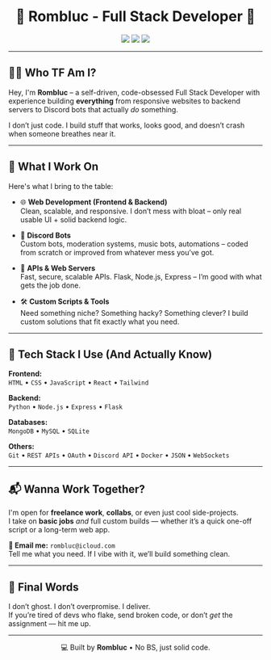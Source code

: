 <h1 align="center">🚀 Rombluc - Full Stack Developer 🧠</h1>

<p align="center">
  <img src="https://img.shields.io/badge/Full%20Stack-Developer-blueviolet?style=flat-square" />
  <img src="https://img.shields.io/badge/Available%20For-Hire-brightgreen?style=flat-square" />
  <img src="https://img.shields.io/badge/Projects-Custom%20%26%20Basic-orange?style=flat-square" />
</p>

---

## 🧑‍💻 Who TF Am I?

Hey, I'm **Rombluc** – a self-driven, code-obsessed Full Stack Developer with experience building **everything** from responsive websites to backend servers to Discord bots that actually *do* something.

I don’t just code. I build stuff that works, looks good, and doesn’t crash when someone breathes near it.

---

## 💼 What I Work On

Here's what I bring to the table:

- 🌐 **Web Development (Frontend & Backend)**  
  Clean, scalable, and responsive. I don’t mess with bloat – only real usable UI + solid backend logic.

- 🤖 **Discord Bots**  
  Custom bots, moderation systems, music bots, automations – coded from scratch or improved from whatever mess you’ve got.

- 🔌 **APIs & Web Servers**  
  Fast, secure, scalable APIs. Flask, Node.js, Express – I’m good with what gets the job done.

- 🛠️ **Custom Scripts & Tools**  
  Need something niche? Something hacky? Something clever? I build custom solutions that fit exactly what you need.

---

## 🔧 Tech Stack I Use (And Actually Know)

**Frontend:**  
`HTML` • `CSS` • `JavaScript` • `React` • `Tailwind`

**Backend:**  
`Python` • `Node.js` • `Express` • `Flask`

**Databases:**  
`MongoDB` • `MySQL` • `SQLite`

**Others:**  
`Git` • `REST APIs` • `OAuth` • `Discord API` • `Docker` • `JSON` • `WebSockets`

---

## 📬 Wanna Work Together?

I'm open for **freelance work**, **collabs**, or even just cool side-projects.  
I take on **basic jobs** *and* full custom builds — whether it’s a quick one-off script or a long-term web app.

**📧 Email me:** `rombluc@icloud.com`  
Tell me what you need. If I vibe with it, we’ll build something clean.

---

## 🧠 Final Words

I don’t ghost. I don’t overpromise. I deliver.  
If you’re tired of devs who flake, send broken code, or don’t *get* the assignment — hit me up.

---

<p align="center">
  💻 Built by <b>Rombluc</b> • No BS, just solid code.
</p>
